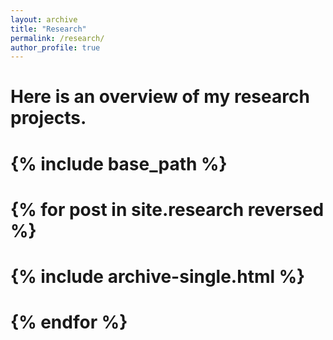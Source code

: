 ```yaml
---
layout: archive
title: "Research"
permalink: /research/
author_profile: true
---
```


# Here is an overview of my research projects.

# {% include base_path %}

# {% for post in site.research reversed %}
#   {% include archive-single.html %}
# {% endfor %}
